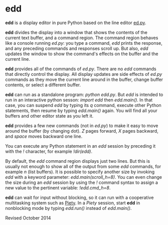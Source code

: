 
edd
===

**edd** is a display editor in pure Python based on the line editor
  [ed.py](ed.md).

**edd** divides the display into a window that shows the contents of
the current text buffer, and a command region. The command region
behaves like a console running *ed.py*: you type a command, *edd*
prints the response, and any preceding commands and responses scroll
up.  But also, *edd* updates the window to show the command's effects
on the buffer and the current line.

**edd** provides all of the commands of *ed.py*.  There are no *edd*
commands that directly control the display.  All display updates are
side effects of *ed.py* commands as they move the current line around
in the buffer, change buffer contents, or select a different buffer.

**edd** can run as a standalone program: *python edd.py*.  But *edd*
is intended to run in an interactive python sesson: *import edd* then
*edd.main()*.  In that case, you can suspend *edd* by typing its *q*
command, execute other Python statements, then resume by typing
*edd.main()* again.  You will find all your buffers and other editor
state as you left it.

**edd** provides a few new commands (not in *ed.py*) to make it easy to
move around the buffer (by changing dot).  *Z* pages forward, *X*
pages backward, and *space* moves backward one line.

You can execute any Python statement in an *edd* session by preceding
it with the *!* character, for example *!dir(edd)*.

By default, the *edd* command region displays just two lines.  But
this is usually not enough to show all of the output from some *edd*
commands, for example *n* (list buffers).  It is possible to specify
another size by invoking *edd* with a keyword parameter:
*edd.main(scroll_h=8)*.   You can even change the size during an
*edd* session by using the *!* command syntax to assign a new value
to the pertinent variable:  *!edd.cmd_h=8*.

**edd** can wait for input without blocking, so it can run with a
cooperative multitasking system such as [Piety](../piety/README.md).
In a *Piety* session, start **edd** in nonblocking mode by typing
*edd.run()* instead of *edd.main()*.

Revised October 2014

